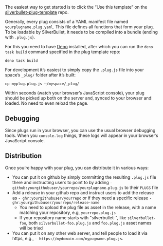 The easiest way to get started is to click the “Use this template” on the [silverbullet-plug-template](https://github.com/silverbulletmd/silverbullet-plug-template) repo.

Generally, every plug consists of a YAML manifest file named `yourplugname.plug.yaml`. This file defines all functions that form your plug. To be loadable by SilverBullet, it needs to be compiled into a bundle (ending with `.plug.js`).

For this you need to have [Deno](https://deno.com) installed, after which you can run the `deno task build` command specified in the plug template repo:

```shell
deno task build
```

For development it’s easiest to simply copy the `.plug.js` file into your space’s `_plug/` folder after it’s built:

```shell
cp myplug.plug.js ~/myspace/_plug/
```

Within seconds (watch your browser’s JavaScript console), your plug should be picked up both on the server and, synced to your browser and loaded. No need to even reload the page.

## Debugging
Since plugs run in your browser, you can use the usual browser debugging tools. When you `console.log` things, these logs will appear in your browser’s JavaScript console.

## Distribution
Once you’re happy with your plug, you can distribute it in various ways:

- You can put it on github by simply committing the resulting `.plug.js` file there and instructing users to point to by adding
  `- github:yourgithubuser/yourrepo/yourplugname.plug.js` to their `PLUGS` file
- Add a release in your github repo and instruct users to add the release as `- ghr:yourgithubuser/yourrepo` or if they need a specific release `- ghr:yourgithubuser/yourrepo/release-name`
  - You need to upload the plug file as asset in the release, with a name matching your repository, e.g, `yourrepo.plug.js`
  - If your repository name starts with "silverbullet-", like `silverbullet-foo`, both `silverbullet-foo.plug.js` and `foo.plug.js` asset names will be tried
- You can put it on any other web server, and tell people to load it via https, e.g., `- https://mydomain.com/mypugname.plug.js`.
